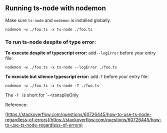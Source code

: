 ## Running ts-node with nodemon

Make sure `ts-node` and `nodemon` is installed globally.

```
nodemon -w ./foo.ts -x ts-node ./foo.ts
```

### To run ts-node despite of type error: 

**To execute despite of typescript error:**  add`--logError` before your entry file:

```
nodemon -w ./foo.ts -x ts-node --logError ./foo.ts
```

**To execute but silence typescript error:**  add`-T` before your entry file:

```
nodemon -w ./foo.ts -x ts-node -T ./foo.ts
```

The `-T ` is short for `--transpileOnly

Reference:

[https://stackoverflow.com/questions/60726445/how-to-use-ts-node-regardless-of-errors](https://stackoverflow.com/questions/60726445/how-to-use-ts-node-regardless-of-errors)